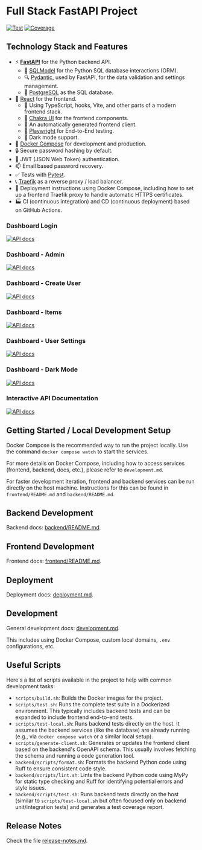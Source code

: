 # Full Stack FastAPI Project

<a href="https://github.com/fastapi/full-stack-fastapi-template/actions?query=workflow%3ATest" target="_blank"><img src="https://github.com/fastapi/full-stack-fastapi-template/workflows/Test/badge.svg" alt="Test"></a>
<a href="https://coverage-badge.samuelcolvin.workers.dev/redirect/fastapi/full-stack-fastapi-template" target="_blank"><img src="https://coverage-badge.samuelcolvin.workers.dev/fastapi/full-stack-fastapi-template.svg" alt="Coverage"></a>

## Technology Stack and Features

- ⚡ [**FastAPI**](https://fastapi.tiangolo.com) for the Python backend API.
    - 🧰 [SQLModel](https://sqlmodel.tiangolo.com) for the Python SQL database interactions (ORM).
    - 🔍 [Pydantic](https://docs.pydantic.dev), used by FastAPI, for the data validation and settings management.
    - 💾 [PostgreSQL](https://www.postgresql.org) as the SQL database.
- 🚀 [React](https://react.dev) for the frontend.
    - 💃 Using TypeScript, hooks, Vite, and other parts of a modern frontend stack.
    - 🎨 [Chakra UI](https://chakra-ui.com) for the frontend components.
    - 🤖 An automatically generated frontend client.
    - 🧪 [Playwright](https://playwright.dev) for End-to-End testing.
    - 🦇 Dark mode support.
- 🐋 [Docker Compose](https://www.docker.com) for development and production.
- 🔒 Secure password hashing by default.
- 🔑 JWT (JSON Web Token) authentication.
- 📫 Email based password recovery.
- ✅ Tests with [Pytest](https://pytest.org).
- 📞 [Traefik](https://traefik.io) as a reverse proxy / load balancer.
- 🚢 Deployment instructions using Docker Compose, including how to set up a frontend Traefik proxy to handle automatic HTTPS certificates.
- 🏭 CI (continuous integration) and CD (continuous deployment) based on GitHub Actions.

### Dashboard Login

[![API docs](img/login.png)](https://github.com/fastapi/full-stack-fastapi-template)

### Dashboard - Admin

[![API docs](img/dashboard.png)](https://github.com/fastapi/full-stack-fastapi-template)

### Dashboard - Create User

[![API docs](img/dashboard-create.png)](https://github.com/fastapi/full-stack-fastapi-template)

### Dashboard - Items

[![API docs](img/dashboard-items.png)](https://github.com/fastapi/full-stack-fastapi-template)

### Dashboard - User Settings

[![API docs](img/dashboard-user-settings.png)](https://github.com/fastapi/full-stack-fastapi-template)

### Dashboard - Dark Mode

[![API docs](img/dashboard-dark.png)](https://github.com/fastapi/full-stack-fastapi-template)

### Interactive API Documentation

[![API docs](img/docs.png)](https://github.com/fastapi/full-stack-fastapi-template)

## Getting Started / Local Development Setup

Docker Compose is the recommended way to run the project locally.
Use the command `docker compose watch` to start the services.

For more details on Docker Compose, including how to access services (frontend, backend, docs, etc.), please refer to `development.md`.

For faster development iteration, frontend and backend services can be run directly on the host machine.
Instructions for this can be found in `frontend/README.md` and `backend/README.md`.

## Backend Development

Backend docs: [backend/README.md](./backend/README.md).

## Frontend Development

Frontend docs: [frontend/README.md](./frontend/README.md).

## Deployment

Deployment docs: [deployment.md](./deployment.md).

## Development

General development docs: [development.md](./development.md).

This includes using Docker Compose, custom local domains, `.env` configurations, etc.

## Useful Scripts

Here's a list of scripts available in the project to help with common development tasks:

-   `scripts/build.sh`: Builds the Docker images for the project.
-   `scripts/test.sh`: Runs the complete test suite in a Dockerized environment. This typically includes backend tests and can be expanded to include frontend end-to-end tests.
-   `scripts/test-local.sh`: Runs backend tests directly on the host. It assumes the backend services (like the database) are already running (e.g., via `docker compose watch` or a similar local setup).
-   `scripts/generate-client.sh`: Generates or updates the frontend client based on the backend's OpenAPI schema. This usually involves fetching the schema and running a code generation tool.
-   `backend/scripts/format.sh`: Formats the backend Python code using Ruff to ensure consistent code style.
-   `backend/scripts/lint.sh`: Lints the backend Python code using MyPy for static type checking and Ruff for identifying potential errors and style issues.
-   `backend/scripts/test.sh`: Runs backend tests directly on the host (similar to `scripts/test-local.sh` but often focused only on backend unit/integration tests) and generates a test coverage report.

## Release Notes

Check the file [release-notes.md](./release-notes.md).
